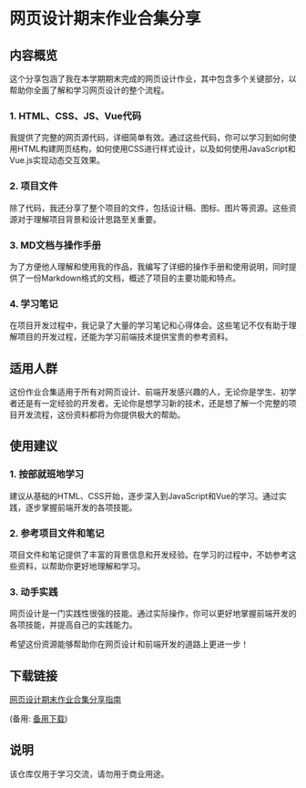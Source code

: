 # 网页设计期末作业合集分享

## 内容概览

这个分享包涵了我在本学期期末完成的网页设计作业，其中包含多个关键部分，以帮助你全面了解和学习网页设计的整个流程。

### 1. HTML、CSS、JS、Vue代码

我提供了完整的网页源代码，详细简单有效。通过这些代码，你可以学习到如何使用HTML构建网页结构，如何使用CSS进行样式设计，以及如何使用JavaScript和Vue.js实现动态交互效果。

### 2. 项目文件

除了代码，我还分享了整个项目的文件，包括设计稿、图标、图片等资源。这些资源对于理解项目背景和设计思路至关重要。

### 3. MD文档与操作手册

为了方便他人理解和使用我的作品，我编写了详细的操作手册和使用说明，同时提供了一份Markdown格式的文档，概述了项目的主要功能和特点。

### 4. 学习笔记

在项目开发过程中，我记录了大量的学习笔记和心得体会。这些笔记不仅有助于理解项目的开发过程，还能为学习前端技术提供宝贵的参考资料。

## 适用人群

这份作业合集适用于所有对网页设计、前端开发感兴趣的人，无论你是学生、初学者还是有一定经验的开发者。无论你是想学习新的技术，还是想了解一个完整的项目开发流程，这份资料都将为你提供极大的帮助。

## 使用建议

### 1. 按部就班地学习

建议从基础的HTML、CSS开始，逐步深入到JavaScript和Vue的学习。通过实践，逐步掌握前端开发的各项技能。

### 2. 参考项目文件和笔记

项目文件和笔记提供了丰富的背景信息和开发经验。在学习的过程中，不妨参考这些资料，以帮助你更好地理解和学习。

### 3. 动手实践

网页设计是一门实践性很强的技能。通过实际操作，你可以更好地掌握前端开发的各项技能，并提高自己的实践能力。

希望这份资源能够帮助你在网页设计和前端开发的道路上更进一步！

## 下载链接
[网页设计期末作业合集分享指南](https://pan.quark.cn/s/2d081e11c471) 

(备用: [备用下载](https://pan.baidu.com/s/1OtPM83wTolaeWFZUUVfHxw?pwd=1234))

## 说明

该仓库仅用于学习交流，请勿用于商业用途。
